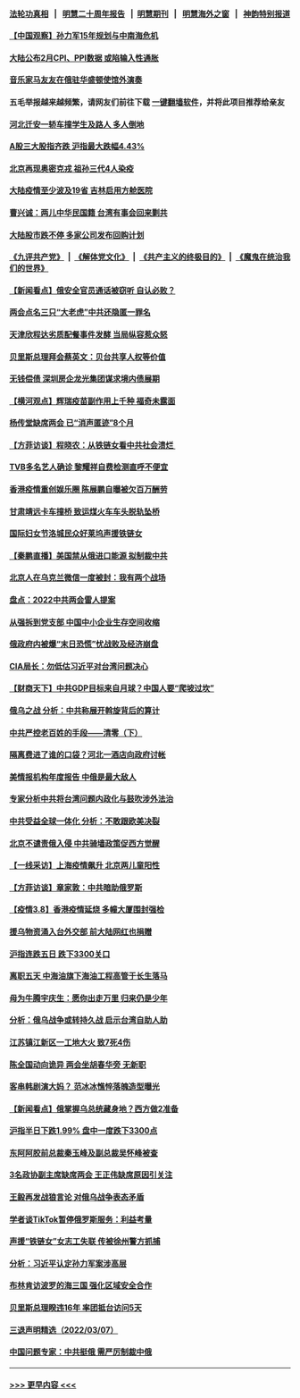 #### [法轮功真相](https://github.com/gfw-breaker/truth/blob/master/README.md?t=0) &nbsp;&nbsp;|&nbsp;&nbsp; [明慧二十周年报告](https://github.com/gfw-breaker/mh-reports/blob/master/README.md?t=0) &nbsp;&nbsp;|&nbsp;&nbsp;[明慧期刊](https://github.com/gfw-breaker/mh-qikan) &nbsp;&nbsp;|&nbsp;&nbsp; [明慧海外之窗](https://github.com/gfw-breaker/mh-news/blob/master/README.md?t=0) &nbsp;&nbsp;|&nbsp;&nbsp; [神韵特别报道](https://github.com/gfw-breaker/mh-news/blob/master/shenyun.md?t=0)
#### [【中国观察】孙力军15年规划与中南海危机](../pages/nsc413/n13633057.md?t=03092201) 
#### [大陆公布2月CPI、PPI数据 或陷输入性通胀](../pages/nsc413/n13633282.md?t=03092201) 
#### [音乐家马友友在俄驻华盛顿使馆外演奏](../pages/nsc413/n13633317.md?t=03092201) 
#### 五毛举报越来越频繁，请网友们前往下载 [一键翻墙软件](https://github.com/gfw-breaker/ssr-accounts)，并将此项目推荐给亲友
#### [河北迁安一轿车撞学生及路人 多人倒地](../pages/nsc413/n13633251.md?t=03092201) 
#### [A股三大股指齐跌 沪指最大跌幅4.43%](../pages/nsc413/n13633016.md?t=03092201) 
#### [北京再现奥密克戎 祖孙三代4人染疫](../pages/nsc413/n13632938.md?t=03092201) 
#### [大陆疫情至少波及19省 吉林启用方舱医院](../pages/nsc413/n13633055.md?t=03092201) 
#### [曹兴诚：两儿中华民国籍 台湾有事会回来剿共](../pages/nsc413/n13632059.md?t=03092201) 
#### [大陆股市跌不停 多家公司发布回购计划](../pages/nsc413/n13632351.md?t=03092201) 
#### [《九评共产党》](https://github.com/begood0513/9ping.md/blob/master/README.md) &nbsp;|&nbsp; [《解体党文化》](../../../../jtdwh.md/blob/master/README.md)  &nbsp;|&nbsp; [《共产主义的终极目的》](../../../../gczydzjmd.md/blob/master/README.md) &nbsp;|&nbsp; [《魔鬼在统治我们的世界》](../../../../mgztzwmdsj.md/blob/master/README.md) 
#### [【新闻看点】俄安全官员通话被窃听 自认必败？](../pages/nsc413/n13631558.md?t=03092201) 
#### [两会点名三只“大老虎”中共还隐匿一罪名](../pages/nsc413/n13632585.md?t=03092201) 
#### [天津欣程达劣质配餐事件发酵 当局纵容惹众怒](../pages/nsc413/n13631056.md?t=03092201) 
#### [贝里斯总理拜会蔡英文：贝台共享人权等价值](../pages/nsc413/n13632259.md?t=03092201) 
#### [无钱偿债 深圳房企龙光集团谋求境内债展期](../pages/nsc413/n13631769.md?t=03092201) 
#### [【横河观点】辉瑞疫苗副作用上千种 福奇未露面](../pages/nsc413/n13631620.md?t=03092201) 
#### [杨传堂缺席两会 已“消声匿迹”8个月](../pages/nsc413/n13632042.md?t=03092201) 
#### [【方菲访谈】程晓农：从铁链女看中共社会溃烂 ](../pages/nsc413/n13630916.md?t=03092201) 
#### [TVB多名艺人确诊 黎耀祥自费检测直呼不便宜](../pages/nsc413/n13631569.md?t=03092201) 
#### [香港疫情重创娱乐圈 陈展鹏自曝被欠百万酬劳](../pages/nsc413/n13631454.md?t=03092201) 
#### [甘肃靖远卡车撞桥 致运煤火车车头脱轨坠桥](../pages/nsc413/n13631919.md?t=03092201) 
#### [国际妇女节洛城民众好莱坞声援铁链女](../pages/nsc413/n13631896.md?t=03092201) 
#### [【秦鹏直播】美国禁从俄进口能源 拟制裁中共](../pages/nsc413/n13631595.md?t=03092201) 
#### [北京人在乌克兰微信一度被封：我有两个战场](../pages/nsc413/n13631788.md?t=03092201) 
#### [盘点：2022中共两会雷人提案](../pages/nsc413/n13631651.md?t=03092201) 
#### [从强拆到党支部 中国中小企业生存空间收缩](../pages/nsc413/n13631574.md?t=03092201) 
#### [俄政府内被爆“末日恐慌”忧战败及经济崩盘](../pages/nsc413/n13629102.md?t=03092201) 
#### [CIA局长：勿低估习近平对台湾问题决心](../pages/nsc413/n13631281.md?t=03092201) 
#### [【财商天下】中共GDP目标来自月球？中国人要“爬坡过坎”](../pages/nsc413/n13631356.md?t=03092201) 
#### [俄乌之战 分析：中共称展开斡旋背后的算计](../pages/nsc413/n13631524.md?t=03092201) 
#### [中共严控老百姓的手段——清零（下）](../pages/nsc413/n13628364.md?t=03092201) 
#### [隔离费进了谁的口袋？河北一酒店向政府讨帐](../pages/nsc413/n13629182.md?t=03092201) 
#### [美情报机构年度报告 中俄是最大敌人](../pages/nsc413/n13631100.md?t=03092201) 
#### [专家分析中共将台湾问题内政化与鼓吹涉外法治](../pages/nsc413/n13630924.md?t=03092201) 
#### [中共受益全球一体化 分析：不敢跟欧美决裂](../pages/nsc413/n13631006.md?t=03092201) 
#### [北京不谴责俄入侵 中共骑墙政策促西方觉醒](../pages/nsc413/n13630513.md?t=03092201) 
#### [【一线采访】上海疫情飙升 北京两儿童阳性](../pages/nsc413/n13630279.md?t=03092201) 
#### [【方菲访谈】章家敦：中共暗助俄罗斯](../pages/nsc413/n13628844.md?t=03092201) 
#### [【疫情3.8】香港疫情延烧 多幢大厦围封强检](../pages/nsc413/n13630167.md?t=03092201) 
#### [援乌物资涌入台外交部 前大陆网红也捐赠](../pages/nsc413/n13630464.md?t=03092201) 
#### [沪指连跌五日 跌下3300关口](../pages/nsc413/n13630144.md?t=03092201) 
#### [离职五天 中海油旗下海油工程高管于长生落马](../pages/nsc413/n13630414.md?t=03092201) 
#### [母为牛腾宇庆生：愿你出走万里 归来仍是少年](../pages/nsc413/n13630125.md?t=03092201) 
#### [分析：俄乌战争或转持久战 启示台湾自助人助](../pages/nsc413/n13630242.md?t=03092201) 
#### [江苏镇江新区一工地大火 致7死4伤](../pages/nsc413/n13630282.md?t=03092201) 
#### [陈全国动向诡异 两会坐胡春华旁 无新职](../pages/nsc413/n13630168.md?t=03092201) 
#### [客串韩剧演大妈？ 范冰冰憔悴落魄造型曝光](../pages/nsc413/n13629278.md?t=03092201) 
#### [【新闻看点】俄掌握乌总统藏身地？西方做2准备](../pages/nsc413/n13629304.md?t=03092201) 
#### [沪指半日下跌1.99% 盘中一度跌下3300点](../pages/nsc413/n13629947.md?t=03092201) 
#### [东阿阿胶前总裁秦玉峰及副总裁吴怀峰被查](../pages/nsc413/n13630120.md?t=03092201) 
#### [3名政协副主席缺席两会 王正伟缺席原因引关注](../pages/nsc413/n13630026.md?t=03092201) 
#### [王毅再发战狼言论 对俄乌战争表态矛盾](../pages/nsc413/n13629314.md?t=03092201) 
#### [学者谈TikTok暂停俄罗斯服务：利益考量](../pages/nsc413/n13629798.md?t=03092201) 
#### [声援“铁链女”女志工失联 传被徐州警方抓捕](../pages/nsc413/n13629790.md?t=03092201) 
#### [分析：习近平认定孙力军案涉高层](../pages/nsc413/n13629740.md?t=03092201) 
#### [布林肯访波罗的海三国 强化区域安全合作](../pages/nsc413/n13629700.md?t=03092201) 
#### [贝里斯总理睽违16年 率团抵台访问5天](../pages/nsc413/n13629795.md?t=03092201) 
#### [三退声明精选（2022/03/07）](../pages/nsc413/n13629820.md?t=03092201) 
#### [中国问题专家：中共挺俄 需严厉制裁中俄](../pages/nsc413/n13629026.md?t=03092201) 

----
#### [ >>> 更早内容 <<< ](../indexes/nsc413-earlier.md)
